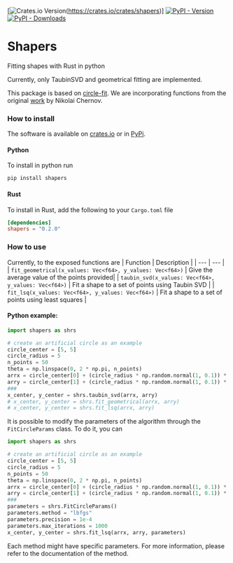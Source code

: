 [![Crates.io Version](https://img.shields.io/crates/v/shapers)(https://crates.io/crates/shapers)]
[![PyPI - Version](https://img.shields.io/pypi/v/shapers)](https://pypi.org/project/shapers/)
[![PyPI - Downloads](https://img.shields.io/pypi/dm/shapers)](https://pypi.org/project/shapers/)
# Shapers
Fitting shapes with Rust in python

Currently, only TaubinSVD and geometrical fitting are implemented. 

This package is based on [circle-fit](https://github.com/AlliedToasters/circle-fit/). We are incorporating functions from the original [work](https://people.cas.uab.edu/~mosya/cl/MATLABcircle.html) by Nikolai Chernov.


### How to install
The software is available on [crates.io](https://crates.io/crates/shapers) or in [PyPi](https://pypi.org/project/shapers/).
#### Python
To install in python run
```bash
pip install shapers
```

#### Rust
To install in Rust, add the following to your `Cargo.toml` file
```toml
[dependencies]
shapers = "0.2.0"
```


### How to use 
Currently, to the exposed functions are
| Function | Description |
| --- | --- |
| `fit_geometrical(x_values: Vec<f64>, y_values: Vec<f64>)` | Give the average value of the points provided|
| `taubin_svd(x_values: Vec<f64>, y_values: Vec<f64>)` | Fit a shape to a set of points using Taubin SVD |
| `fit_lsq(x_values: Vec<f64>, y_values: Vec<f64>)` | Fit a shape to a set of points using least squares |


#### Python example:
```python
import shapers as shrs

# create an artificial circle as an example
circle_center = [5, 5]
circle_radius = 5
n_points = 50
theta = np.linspace(0, 2 * np.pi, n_points)
arrx = circle_center[0] + (circle_radius * np.random.normal(1, 0.1)) * np.cos(theta)
arry = circle_center[1] + (circle_radius * np.random.normal(1, 0.1)) * np.sin(theta)
###
x_center, y_center = shrs.taubin_svd(arrx, arry)
# x_center, y_center = shrs.fit_geometrical(arrx, arry)
# x_center, y_center = shrs.fit_lsq(arrx, arry)
```

It is possible to modify the parameters of the algorithm through the `FitCircleParams` class. To do it, you can
```python
import shapers as shrs

# create an artificial circle as an example
circle_center = [5, 5]
circle_radius = 5
n_points = 50
theta = np.linspace(0, 2 * np.pi, n_points)
arrx = circle_center[0] + (circle_radius * np.random.normal(1, 0.1)) * np.cos(theta)
arry = circle_center[1] + (circle_radius * np.random.normal(1, 0.1)) * np.sin(theta)
### 
parameters = shrs.FitCircleParams()
parameters.method = "lbfgs"
parameters.precision = 1e-4
parameters.max_iterations = 1000
x_center, y_center = shrs.fit_lsq(arrx, arry, parameters)
```
Each method might have specific parameters. For more information, please refer to the documentation of the method.
